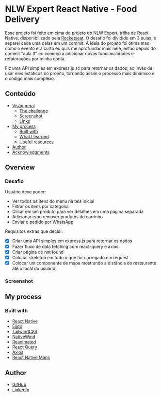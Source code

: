 # NLW Expert React Native - Food Delivery

Esse projeto foi feito em cima do projeto do NLW Expert, trilha de React Native, disponibilizado pela [Rocketseat](https://app.rocketseat.com.br). O desafio foi dividido em 3 aulas, e separei cada uma delas em um commit. A ideia do projeto foi ótima mas como o evento era curto eu quis me aprofundar mais nele, então depois do commit "aula 3" eu começo a adicionar novas funcionalidades e refatorações por minha conta.

Fiz uma API simples em express.js só para retornar os dados, ao invés de usar eles estáticos no projeto, tornando assim o processo mais dinâmico e o código mais complexo.

## Conteúdo

- [Visão geral](#overview)
  - [The challenge](#the-challenge)
  - [Screenshot](#screenshot)
  - [Links](#links)
- [My process](#my-process)
  - [Built with](#built-with)
  - [What I learned](#what-i-learned)
  - [Useful resources](#useful-resources)
- [Author](#author)
- [Acknowledgments](#acknowledgments)

## Overview

### Desafio

Usuário deve poder:

- Ver todos os itens do menu na tela inicial
- Filtrar os itens por categoria
- Clicar em um produto para ver detalhes em uma página separada
- Adicionar e/ou remover produtos do carrinho
- Enviar o pedido por WhatsApp

Requisitos extras que decidi:

- [x] Criar uma API simples em express.js para retornar os dados
- [x] Fazer fluxo de data fetching com react-query e axios
- [x] Criar página de not found
- [x] Colocar skeleton em tudo o que for carregado em request
- [x] Colocar um componente de mapa mostrando a distância do restaurante até o local do usuário

### Screenshot

## My process

### Built with

- [React Native](https://reactnative.dev)
- [Expo](https://expo.dev)
- [TailwindCSS](https://tailwindcss.com)
- [NativeWind](https://www.nativewind.dev)
- [Reanimated](https://docs.swmansion.com/react-native-reanimated)
- [React Query](https://tanstack.com/query/v5)
- [Axios](https://axios-http.com/docs/intro)
- [React Native Maps](https://github.com/react-native-maps/react-native-maps)

## Author

- [GitHub](https://github.com/Azzyew)
- [LinkedIn](https://www.linkedin.com/in/laisa-costa-748a5a170)
